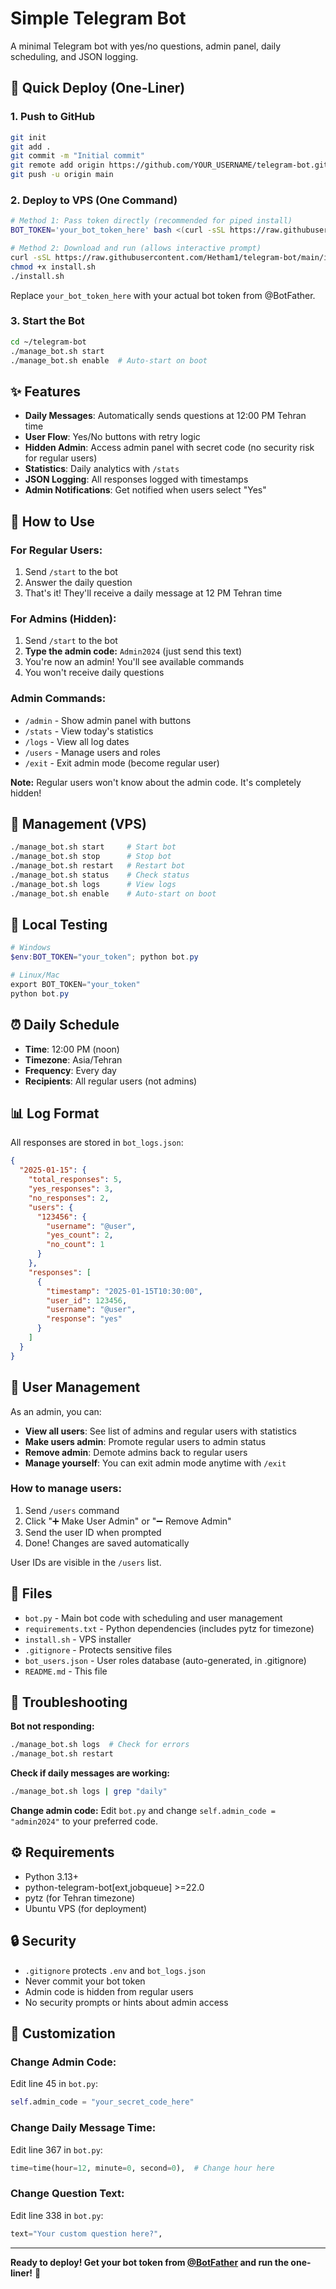 # Simple Telegram Bot

A minimal Telegram bot with yes/no questions, admin panel, daily scheduling, and JSON logging.

## 🚀 Quick Deploy (One-Liner)

### 1. Push to GitHub
```bash
git init
git add .
git commit -m "Initial commit"
git remote add origin https://github.com/YOUR_USERNAME/telegram-bot.git
git push -u origin main
```

### 2. Deploy to VPS (One Command)
```bash
# Method 1: Pass token directly (recommended for piped install)
BOT_TOKEN='your_bot_token_here' bash <(curl -sSL https://raw.githubusercontent.com/Hetham1/telegram-bot/main/install.sh)

# Method 2: Download and run (allows interactive prompt)
curl -sSL https://raw.githubusercontent.com/Hetham1/telegram-bot/main/install.sh -o install.sh
chmod +x install.sh
./install.sh
```

Replace `your_bot_token_here` with your actual bot token from @BotFather.

### 3. Start the Bot
```bash
cd ~/telegram-bot
./manage_bot.sh start
./manage_bot.sh enable  # Auto-start on boot
```

## ✨ Features

- **Daily Messages**: Automatically sends questions at 12:00 PM Tehran time
- **User Flow**: Yes/No buttons with retry logic
- **Hidden Admin**: Access admin panel with secret code (no security risk for regular users)
- **Statistics**: Daily analytics with `/stats`
- **JSON Logging**: All responses logged with timestamps
- **Admin Notifications**: Get notified when users select "Yes"

## 🎯 How to Use

### For Regular Users:
1. Send `/start` to the bot
2. Answer the daily question
3. That's it! They'll receive a daily message at 12 PM Tehran time

### For Admins (Hidden):
1. Send `/start` to the bot
2. **Type the admin code:** `Admin2024` (just send this text)
3. You're now an admin! You'll see available commands
4. You won't receive daily questions

### Admin Commands:
- `/admin` - Show admin panel with buttons
- `/stats` - View today's statistics
- `/logs` - View all log dates
- `/users` - Manage users and roles
- `/exit` - Exit admin mode (become regular user)

**Note:** Regular users won't know about the admin code. It's completely hidden!

## 🔧 Management (VPS)

```bash
./manage_bot.sh start     # Start bot
./manage_bot.sh stop      # Stop bot
./manage_bot.sh restart   # Restart bot
./manage_bot.sh status    # Check status
./manage_bot.sh logs      # View logs
./manage_bot.sh enable    # Auto-start on boot
```

## 🧪 Local Testing

```powershell
# Windows
$env:BOT_TOKEN="your_token"; python bot.py

# Linux/Mac
export BOT_TOKEN="your_token"
python bot.py
```

## ⏰ Daily Schedule

- **Time**: 12:00 PM (noon)
- **Timezone**: Asia/Tehran
- **Frequency**: Every day
- **Recipients**: All regular users (not admins)

## 📊 Log Format

All responses are stored in `bot_logs.json`:
```json
{
  "2025-01-15": {
    "total_responses": 5,
    "yes_responses": 3,
    "no_responses": 2,
    "users": {
      "123456": {
        "username": "@user",
        "yes_count": 2,
        "no_count": 1
      }
    },
    "responses": [
      {
        "timestamp": "2025-01-15T10:30:00",
        "user_id": 123456,
        "username": "@user",
        "response": "yes"
      }
    ]
  }
}
```

## 👥 User Management

As an admin, you can:
- **View all users**: See list of admins and regular users with statistics
- **Make users admin**: Promote regular users to admin status
- **Remove admin**: Demote admins back to regular users
- **Manage yourself**: You can exit admin mode anytime with `/exit`

### How to manage users:
1. Send `/users` command
2. Click "➕ Make User Admin" or "➖ Remove Admin"
3. Send the user ID when prompted
4. Done! Changes are saved automatically

User IDs are visible in the `/users` list.

## 📁 Files

- `bot.py` - Main bot code with scheduling and user management
- `requirements.txt` - Python dependencies (includes pytz for timezone)
- `install.sh` - VPS installer
- `.gitignore` - Protects sensitive files
- `bot_users.json` - User roles database (auto-generated, in .gitignore)
- `README.md` - This file

## 🐛 Troubleshooting

**Bot not responding:**
```bash
./manage_bot.sh logs  # Check for errors
./manage_bot.sh restart
```

**Check if daily messages are working:**
```bash
./manage_bot.sh logs | grep "daily"
```

**Change admin code:**
Edit `bot.py` and change `self.admin_code = "admin2024"` to your preferred code.

## ⚙️ Requirements

- Python 3.13+
- python-telegram-bot[ext,jobqueue] >=22.0
- pytz (for Tehran timezone)
- Ubuntu VPS (for deployment)

## 🔒 Security

- `.gitignore` protects `.env` and `bot_logs.json`
- Never commit your bot token
- Admin code is hidden from regular users
- No security prompts or hints about admin access

## 🎨 Customization

### Change Admin Code:
Edit line 45 in `bot.py`:
```python
self.admin_code = "your_secret_code_here"
```

### Change Daily Message Time:
Edit line 367 in `bot.py`:
```python
time=time(hour=12, minute=0, second=0),  # Change hour here
```

### Change Question Text:
Edit line 338 in `bot.py`:
```python
text="Your custom question here?",
```

---

**Ready to deploy! Get your bot token from [@BotFather](https://t.me/botfather) and run the one-liner!** 🎉